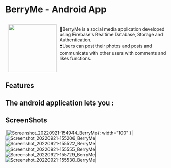# BerryMe - Android App
<img src="https://user-images.githubusercontent.com/40760917/191668896-613b7d8c-5caf-4c34-bb0c-97c4c00faee9.png" align="left"
width="150" hspace="10" vspace="10">
 </br> 
🍒BerryMe is a social media application developed using Firebase's Realtime Database, Storage and Authentication.  
❣️Users can post their photos and posts and communicate with other users with comments and likes functions.
</br></br></br>

## Features
The android application lets you :
- 

## ScreenShots
|![Screenshot_20220921-154944_BerryMe](https://user-images.githubusercontent.com/40760917/191666409-4af7f914-1a5b-440d-92e1-d8af904448ad.jpg){: width="100" }|![Screenshot_20220921-155206_BerryMe](https://user-images.githubusercontent.com/40760917/191666435-57f9fff2-fe8b-46c5-949c-82a6bdace3be.jpg)|![Screenshot_20220921-155522_BerryMe](https://user-images.githubusercontent.com/40760917/191666449-4cc32593-2389-4ca6-9276-8729929abae0.jpg)|![Screenshot_20220921-155555_BerryMe](https://user-images.githubusercontent.com/40760917/191666550-4e09ded2-402e-44b9-9862-08f3bcbfb8fd.jpg)|![Screenshot_20220921-155729_BerryMe](https://user-images.githubusercontent.com/40760917/191666577-20b442aa-d37b-4f57-9206-7e968b0e3cbf.jpg)|![Screenshot_20220921-155530_BerryMe](https://user-images.githubusercontent.com/40760917/191666610-aa83f515-e532-4ffa-8c4a-5261131b6c60.jpg)|








